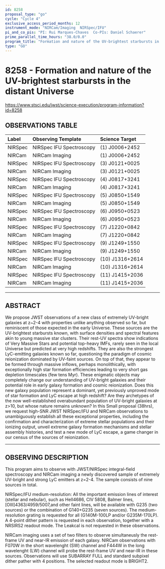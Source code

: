 ```yaml
---
id: 8258
proposal_type: "go"
cycle: "Cycle 4"
exclusive_access_period_months: 12
instrument_mode: "NIRCam/Imaging  NIRSpec/IFU"
pi_and_co_pis: "PI: Rui Marques-Chaves  Co-PIs: Daniel Schaerer"
prime_parallel_time_hours: "38.0/0.0"
program_title: "Formation and nature of the UV-brightest starbursts in the distant Universe"
type: "GO"
---
```

# 8258 - Formation and nature of the UV-brightest starbursts in the distant Universe
https://www.stsci.edu/jwst/science-execution/program-information?id=8258
## OBSERVATIONS TABLE
| Label     | Observing Template        | Science Target      |
| :-------- | :------------------------ | :------------------ |
| NIRSpec   | NIRSpec IFU Spectroscopy  | (1) J0006+2452      |
| NIRCam    | NIRCam Imaging            | (1) J0006+2452      |
| NIRSpec   | NIRSpec IFU Spectroscopy  | (3) J0121+0025      |
| NIRCam    | NIRCam Imaging            | (3) J0121+0025      |
| NIRSpec   | NIRSpec IFU Spectroscopy  | (4) J0817+3241      |
| NIRCam    | NIRCam Imaging            | (4) J0817+3241      |
| NIRSpec   | NIRSpec IFU Spectroscopy  | (5) J0850+1549      |
| NIRCam    | NIRCam Imaging            | (5) J0850+1549      |
| NIRSpec   | NIRSpec IFU Spectroscopy  | (6) J0950+0523      |
| NIRCam    | NIRCam Imaging            | (6) J0950+0523      |
| NIRSpec   | NIRSpec IFU Spectroscopy  | (7) J1220+0842      |
| NIRCam    | NIRCam Imaging            | (7) J1220+0842      |
| NIRSpec   | NIRSpec IFU Spectroscopy  | (9) J1249+1550      |
| NIRCam    | NIRCam Imaging            | (9) J1249+1550      |
| NIRSpec   | NIRSpec IFU Spectroscopy  | (10) J1316+2614     |
| NIRCam    | NIRCam Imaging            | (10) J1316+2614     |
| NIRSpec   | NIRSpec IFU Spectroscopy  | (11) J1415+2036     |
| NIRCam    | NIRCam Imaging            | (11) J1415+2036     |

---

## ABSTRACT

We propose JWST observations of a new class of extremely UV-bright galaxies at z~2-4 with properties unlike anything observed so far, but reminiscent of those expected in the early Universe. These sources are the UV-brightest starbursts known, with surface densities and spectral features akin to young massive star clusters. Their rest-UV spectra show indications of Very Massive Stars and potential top-heavy IMFs, rarely seen in the local Universe but predicted at very high redshifts. They are also the strongest LyC-emitting galaxies known so far, questioning the paradigm of cosmic reionization dominated by UV-faint sources. On top of that, they appear to be formed through massive inflows, perhaps monolithically, with exceptionally high star formation efficiencies leading to very short gas depletion timescales (few tens Myr). These enigmatic objects may completely change our understanding of UV-bright galaxies and their potential role in early galaxy formation and cosmic reionization. Does this new galaxy population represent a dominant, yet previously unproved mode of star formation and LyC escape at high redshift? Are they archetypes of the now well-established overabundant population of UV-bright galaxies at z>10, but whose nature remains unknown? In this Small proposal (38hrs), we request high-SNR JWST NIRSpec/IFU and NIRCam observations to unambiguously establish all these exceptional properties, including the confirmation and characterization of extreme stellar populations and their ionizing output, unveil extreme galaxy formation mechanisms and stellar assembly histories, and test a new mode of LyC escape, a game changer in our census of the sources of reionization.

---

## OBSERVING DESCRIPTION

This program aims to observe with JWST/NIRSpec integral-field spectroscopy and NIRCam imaging a newly discovered sample of extremely UV-bright and strong LyC emitters at z=2-4. The sample consists of nine sources in total.

NIRSpec/IFU medium-resolution: All the important emission lines of interest (stellar and nebular), such as HeII4686, CIV 5808, Balmer lines, [OIII]4363/4959/5007,and other faint lines, will be available with G235 (two sources) or the combination of G140+G235 (seven sources). The medium-resolution grating is requested for all (G140M-100LP and/or G235M-170LP). A 4-point dither pattern is requested in each observation, together with a NRSIRS2 readout mode. The Leakcal is not requested in these observations.

NIRCam imaging uses a set of two filters to observe simultaneusly the rest-frame UV and near-IR emission of each galaxy. NIRCam observations with F070W in the short wavelenght (SW) channel and F444W in the long wavelenght (LW) channel will probe the rest-frame UV and near-IR in these sources. Observations will use SUBARRAY FULL and standard subpixel dither pather with 4 positions. The selected readout mode is BRIGHT2.